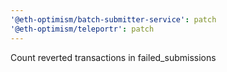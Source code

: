```yaml
---
'@eth-optimism/batch-submitter-service': patch
'@eth-optimism/teleportr': patch
---
```


Count reverted transactions in failed_submissions
